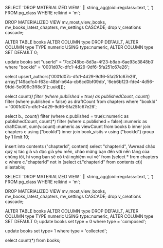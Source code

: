 SELECT 'DROP MATERIALIZED VIEW ' || string_agg(oid::regclass::text, ', ')
FROM pg_class
WHERE relkind = 'm';

DROP MATERIALIZED VIEW mv_most_view_books, mv_books_latest_chapters, mv_settings CASCADE;
drop v_creations cascade;

ALTER TABLE books
ALTER COLUMN type DROP DEFAULT,
ALTER COLUMN type TYPE numeric USING type::numeric,
ALTER COLUMN type SET DEFAULT 0;

update books
set "userId" = '7cc248bc-8d3a-4f23-b8ab-6ae93c3848b0'
where "bookId" = '0001d07c-dfc1-4d29-9df6-5fa251c67e26';

select upsert_authors('0001d07c-dfc1-4d29-9df6-5fa251c67e26', array['149acfc4-f63c-48bf-b64a-cb6cd0bf09db', '6eb6bf23-fde4-4d56-9fdd-5e099c3ff8c3']::uuid[]);

select
count(_) filter (where published = true) as publishedCount,
count(_) filter (where published = false) as draftCount
from chapters where "bookId" = '0001d07c-dfc1-4d29-9df6-5fa251c67e26';

select
b._,
count(_) filter (where c.published = true)::numeric as publishedCount,
count(\*) filter (where c.published = false)::numeric as draftCount,
sum(v.count)::numeric as viewCount
from books b
inner join chapters c using ("bookId")
inner join book_visits v using ("bookId")
group by 1
limit 10;

insert into contents ("chapterId", content)
select "chapterId", 'Awread chào quý vị tác giả và độc giả yêu mến, chào mừng bạn đến với nền tảng của chúng tôi, hi vọng bạn sẽ có trải nghiệm vui vẻ'
from (select \* from chapters c
where c."chapterId" not in (select ct."chapterId" from contents ct)) aliastable;

SELECT 'DROP MATERIALIZED VIEW ' || string_agg(oid::regclass::text, ', ')
FROM pg_class
WHERE relkind = 'm';

DROP MATERIALIZED VIEW mv_most_view_books, mv_books_latest_chapters, mv_settings CASCADE;
drop v_creations cascade;

ALTER TABLE books
ALTER COLUMN type DROP DEFAULT,
ALTER COLUMN type TYPE numeric USING type::numeric,
ALTER COLUMN type SET DEFAULT 0;
update books
set type = 0
where type = 'composed';

update books
set type= 1
where type = 'collected';

select count(\*) from books;
